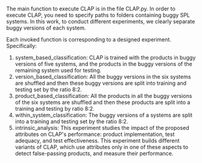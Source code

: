 The main function to execute CLAP is in the file CLAP.py. 
In order to execute CLAP, you need to specify paths to folders containing buggy SPL systems. In this work, to conduct different experiments, we clearly separate buggy versions of each system.

Each invoked function is corresponding to a designed experiment.
Specifically:
1. system_based_classification: CLAP is trained with the products in buggy versions of five systems, and the products in the buggy versions of the remaining system used for testing.
2. version_based_classification: All the buggy versions in the six systems are shuffled and then these buggy versions are split into training and testing set by the ratio 8:2.
3. product_based_classification: All the products in all the buggy versions of the six systems are shuffled and then these products are split into a training and testing by ratio 8:2.
4. within_system_classification: The buggy versions of a systems are split into a training and testing set by the ratio 8:2.
5. intrinsic_analysis: This experiment studies the impact of the proposed attributes on CLAP's performance: product implementation, test adequacy, and test effectiveness. This experiment builds different variants of CLAP, which use attributes only in one of these aspects to detect false-passing products, and measure their performance.
